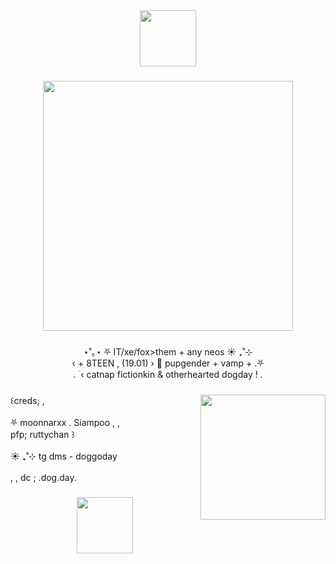 <div align="center">
  <img height="90" src="https://64.media.tumblr.com/a274a0463c927d9438c32dc34e386ef2/1d1a397483c48290-7c/s2048x3072/e686642dd39f117f2733174cca588b2da7402d89.pnj"  />
</div>

###

<div align="center">
  <img height="400" src="https://cdn.discordapp.com/attachments/1149675345436479512/1228002493313843361/image.png?ex=662a7571&is=66180071&hm=5daeaa592b46908d4c773c4541a914b57d863715301ff229168e796e52557f59&"  />
</div>

###

<p align="center">⋆˚｡⋆ ⛧ IT/xe/fox>them + any neos ☀️ ₊‌‎˚⊹‎  <br>‹ + 8TEEN , (19.01) › 🌙 pupgender + vamp + .⛧<br>. ࣪ ‹ catnap fictionkin & otherhearted dogday ! .</p>

###

<img align="right" height="200" src="https://cdn.discordapp.com/attachments/1149675345436479512/1228003227350470826/12312312.jpg?ex=662a7620&is=66180120&hm=6da231cfa94787676032d3fdaa4547234e7fdff6f2f1e651460c165dd22613f9&"  />

###

<p align="left">꒰creds; , <br><br>⛧ moonnarxx . Siampoo  , ,<br>pfp; ruttychan ꒱<br><br>☀️ ₊‌‎˚⊹‎ tg dms - doggoday<br><br>, , dc ; .dog.day.</p>

###

<div align="center">
  <img height="90" src="https://64.media.tumblr.com/a274a0463c927d9438c32dc34e386ef2/1d1a397483c48290-7c/s2048x3072/e686642dd39f117f2733174cca588b2da7402d89.pnj"  />
</div>

###
